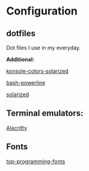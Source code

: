 # Configuration

## dotfiles
Dot files I use in my everyday.

**Additional:**

[konsole-colors-solarized](https://github.com/phiggins/konsole-colors-solarized)

[bash-powerline](https://github.com/riobard/bash-powerline)

[solarized](https://github.com/altercation/solarized)


## Terminal emulators:
[Alacritty](https://github.com/jwilm/alacritty)

## Fonts
[top-programming-fonts](https://github.com/hbin/top-programming-fonts)

